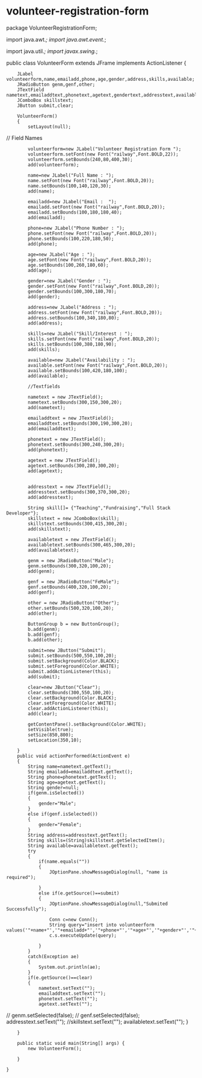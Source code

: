 # volunteer-registration-form

package VolunteerRegistrationForm;

import java.awt.*;
import java.awt.event.*;

import java.util.*;
import javax.swing.*;

public class VolunteerForm extends JFrame implements ActionListener {

		JLabel volunteerform,name,emailadd,phone,age,gender,address,skills,available;
		JRadioButton genm,genf,other;
		JTextField nametext,emailaddtext,phonetext,agetext,gendertext,addresstext,availabletext;
		JComboBox skillstext;
		JButton submit,clear;
		
		VolunteerForm()
		{
			setLayout(null);
			
//			Field Names
			
			volunteerform=new JLabel("Volunteer Registration Form ");
			volunteerform.setFont(new Font("railway",Font.BOLD,22));
			volunteerform.setBounds(240,80,400,30);
			add(volunteerform);
			
			name=new JLabel("Full Name : ");
			name.setFont(new Font("railway",Font.BOLD,20));
			name.setBounds(100,140,120,30);
			add(name);
			
			emailadd=new JLabel("Email :  ");
			emailadd.setFont(new Font("railway",Font.BOLD,20));
			emailadd.setBounds(100,180,180,40);
			add(emailadd);
			
			phone=new JLabel("Phone Number : ");
			phone.setFont(new Font("railway",Font.BOLD,20));
			phone.setBounds(100,220,180,50);
			add(phone);
			
			age=new JLabel("Age : ");
			age.setFont(new Font("railway",Font.BOLD,20));
			age.setBounds(100,260,180,60);
			add(age);
			
			gender=new JLabel("Gender : ");
			gender.setFont(new Font("railway",Font.BOLD,20));
			gender.setBounds(100,300,180,70);
			add(gender);
			
			address=new JLabel("Address : ");
			address.setFont(new Font("railway",Font.BOLD,20));
			address.setBounds(100,340,180,80);
			add(address);
			
			skills=new JLabel("Skill/Interest : ");
			skills.setFont(new Font("railway",Font.BOLD,20));
			skills.setBounds(100,380,180,90);
			add(skills);
			
			available=new JLabel("Availability : ");
			available.setFont(new Font("railway",Font.BOLD,20));
			available.setBounds(100,420,180,100);
			add(available);
			
			//Textfields
			
			nametext = new JTextField();
			nametext.setBounds(300,150,300,20);
			add(nametext);
			
			emailaddtext = new JTextField();
			emailaddtext.setBounds(300,190,300,20);
			add(emailaddtext);
			
			phonetext = new JTextField();
			phonetext.setBounds(300,240,300,20);
			add(phonetext);
			
			agetext = new JTextField();
			agetext.setBounds(300,280,300,20);
			add(agetext);
			
			
			addresstext = new JTextField();
			addresstext.setBounds(300,370,300,20);
			add(addresstext);
			
			String skill[]= {"Teaching","Fundraising","Full Stack Developer"};
			skillstext = new JComboBox(skill);
			skillstext.setBounds(300,415,300,20);
			add(skillstext);
			
			availabletext = new JTextField();
			availabletext.setBounds(300,465,300,20);
			add(availabletext);
			
			genm = new JRadioButton("Male");
			genm.setBounds(300,320,100,20);
			add(genm);
			
			genf = new JRadioButton("FeMale");
			genf.setBounds(400,320,100,20);
			add(genf);
			
			other = new JRadioButton("Other");
			other.setBounds(500,320,100,20);
			add(other);
			
			ButtonGroup b = new ButtonGroup();
			b.add(genm);
			b.add(genf);
			b.add(other);
			
			submit=new JButton("Submit");
			submit.setBounds(500,550,100,20);
			submit.setBackground(Color.BLACK);
			submit.setForeground(Color.WHITE);
			submit.addActionListener(this);
			add(submit);
			
			clear=new JButton("Clear");
			clear.setBounds(300,550,100,20);
			clear.setBackground(Color.BLACK);
			clear.setForeground(Color.WHITE);
			clear.addActionListener(this);
			add(clear);
			
			getContentPane().setBackground(Color.WHITE);
			setVisible(true);
			setSize(850,800);
			setLocation(350,10);

		}
		public void actionPerformed(ActionEvent e)
		{
			String name=nametext.getText();
			String emailadd=emailaddtext.getText();
			String phone=phonetext.getText();
			String age=agetext.getText();
			String gender=null;
			if(genm.isSelected())
			{
				gender="Male";
			}
			else if(genf.isSelected())
			{
				gender="Female";
			}
			String address=addresstext.getText();
			String skills=(String)skillstext.getSelectedItem();
			String available=availabletext.getText();
			try
			{
				if(name.equals(""))
				{
					JOptionPane.showMessageDialog(null, "name is required");
					
				}
				else if(e.getSource()==submit)
				{
					JOptionPane.showMessageDialog(null,"Submited Successfully");
					
					Conn c=new Conn();
					String query="insert into volunteerform values('"+name+"','"+emailadd+"','"+phone+"','"+age+"','"+gender+"','"+address+"','"+skills+"','"+available+"')";
					c.s.executeUpdate(query);
					
				}
			}
			catch(Exception ae)
			{
				System.out.println(ae);
			}
			if(e.getSource()==clear)
			{
				nametext.setText("");
				emailaddtext.setText("");
				phonetext.setText("");
				agetext.setText("");
//				genm.setSelected(false);
//				genf.setSelected(false);
				addresstext.setText("");
				//skillstext.setText("");
				availabletext.setText("");
			}
			
		}

		public static void main(String[] args) {
			new VolunteerForm();

		}

	}
